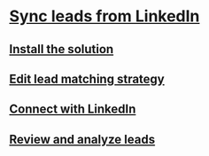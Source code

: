 # [Sync leads from LinkedIn](sync-linkedin-leads.md)
## [Install the solution](install-linkedin-connector.md)
## [Edit lead matching strategy](configure-matching-strategy.md)
## [Connect with LinkedIn](connect-dynamics-365-linkedin.md)
## [Review and analyze leads](review-leads.md)
